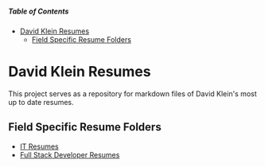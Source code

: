 ##### Table of Contents

- [David Klein Resumes](#david-klein-resumes)
  - [Field Specific Resume Folders](#field-specific-resume-folders)
# David Klein Resumes

This project serves as a repository for markdown files of David Klein's most up to date resumes.

## Field Specific Resume Folders

- [IT Resumes](https://github.com/KleinHorn/Make-Resumes/blob/ba426ffa3e317ce830d63ba7eb42308f3e446385/IT)
- [Full Stack Developer Resumes]()
